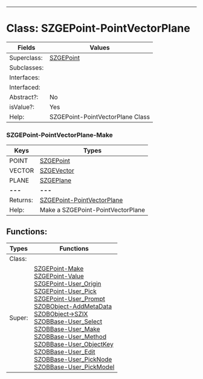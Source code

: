 ---------

# Class:	SZGEPoint-PointVectorPlane

| Fields | Values |
| --------- | --------- |
| Superclass: | [SZGEPoint](SZGEPoint.html) |
| Subclasses: |  |
| Interfaces: |  |
| Interfaced: |  |
| Abstract?: | No |
| isValue?: | Yes |
| Help: | SZGEPoint-PointVectorPlane Class |

### SZGEPoint-PointVectorPlane-Make

| Keys | Types |
| --------- | --------- |
| POINT | [SZGEPoint](SZGEPoint.html) |
| VECTOR | [SZGEVector](SZGEVector.html) |
| PLANE | [SZGEPlane](SZGEPlane.html) |
| **---** | **---** |
| Returns: | [SZGEPoint-PointVectorPlane](SZGEPoint-PointVectorPlane.html) |
| Help: | Make a SZGEPoint-PointVectorPlane |


## Functions:

| Types | Functions |
| --------- | --------- |
| Class: |  |
| Super: | [SZGEPoint-Make](SZGEPoint.html) <br> [SZGEPoint-Value](SZGEPoint.html) <br> [SZGEPoint-User_Origin](SZGEPoint.html) <br> [SZGEPoint-User_Pick](SZGEPoint.html) <br> [SZGEPoint-User_Prompt](SZGEPoint.html) <br> [SZOBObject-AddMetaData](SZOBObject.html) <br> [SZOBObject->SZIX](SZOBObject.html) <br> [SZOBBase-User_Select](SZOBBase.html) <br> [SZOBBase-User_Make](SZOBBase.html) <br> [SZOBBase-User_Method](SZOBBase.html) <br> [SZOBBase-User_ObjectKey](SZOBBase.html) <br> [SZOBBase-User_Edit](SZOBBase.html) <br> [SZOBBase-User_PickNode](SZOBBase.html) <br> [SZOBBase-User_PickModel](SZOBBase.html) |


